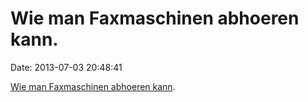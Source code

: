 Wie man Faxmaschinen abhoeren kann.
===================================

Date: 2013-07-03 20:48:41

[Wie man Faxmaschinen abhoeren
kann](http://www.lightbluetouchpaper.org/2013/07/01/eavesdropping-a-fax-machine-2/).
